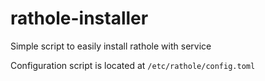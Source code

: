 # rathole-installer

Simple script to easily install rathole with service

Configuration script is located at `/etc/rathole/config.toml`
